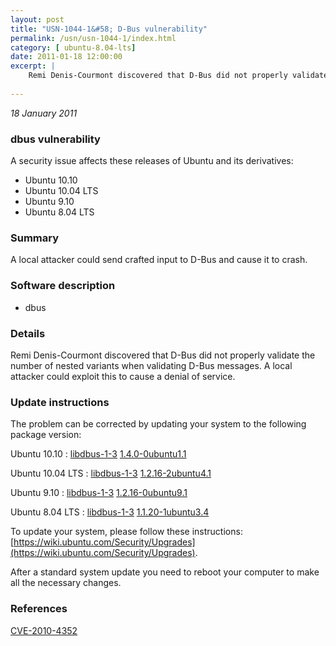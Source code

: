 ```yaml
---
layout: post
title: "USN-1044-1&#58; D-Bus vulnerability"
permalink: /usn/usn-1044-1/index.html
category: [ ubuntu-8.04-lts]
date: 2011-01-18 12:00:00
excerpt: |
    Remi Denis-Courmont discovered that D-Bus did not properly validate the number of nested variants when validating D-Bus messages. A local attacker could exploit this to cause a denial of service. 
    
--- 
```

 
 

*18 January 2011*

### dbus vulnerability

A security issue affects these releases of Ubuntu and its derivatives:

* Ubuntu 10.10
* Ubuntu 10.04 LTS
* Ubuntu 9.10
* Ubuntu 8.04 LTS

### Summary

A local attacker could send crafted input to D-Bus and cause it to crash. 

### Software description

* dbus 

### Details

Remi Denis-Courmont discovered that D-Bus did not properly validate the number of nested variants when validating D-Bus messages. A local attacker could exploit this to cause a denial of service. 

### Update instructions

The problem can be corrected by updating your system to the following package version:

Ubuntu 10.10
 : [libdbus-1-3](https://launchpad.net/ubuntu/+source/dbus) <span> [1.4.0-0ubuntu1.1](https://launchpad.net/ubuntu/+source/dbus/1.4.0-0ubuntu1.1) </span> 

Ubuntu 10.04 LTS
 : [libdbus-1-3](https://launchpad.net/ubuntu/+source/dbus) <span> [1.2.16-2ubuntu4.1](https://launchpad.net/ubuntu/+source/dbus/1.2.16-2ubuntu4.1) </span> 

Ubuntu 9.10
 : [libdbus-1-3](https://launchpad.net/ubuntu/+source/dbus) <span> [1.2.16-0ubuntu9.1](https://launchpad.net/ubuntu/+source/dbus/1.2.16-0ubuntu9.1) </span> 

Ubuntu 8.04 LTS
 : [libdbus-1-3](https://launchpad.net/ubuntu/+source/dbus) <span> [1.1.20-1ubuntu3.4](https://launchpad.net/ubuntu/+source/dbus/1.1.20-1ubuntu3.4) </span> 

To update your system, please follow these instructions: [https://wiki.ubuntu.com/Security/Upgrades](https://wiki.ubuntu.com/Security/Upgrades).

After a standard system update you need to reboot your computer to make all the necessary changes. 

### References

 
 [CVE-2010-4352](http://people.ubuntu.com/~ubuntu-security/cve/CVE-2010-4352)
 

